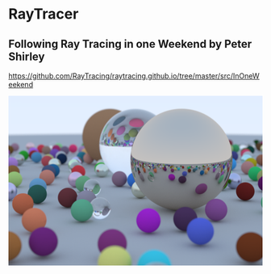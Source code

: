 # RayTracer
## Following Ray Tracing in one Weekend by Peter Shirley
https://github.com/RayTracing/raytracing.github.io/tree/master/src/InOneWeekend

![Final Image](https://raw.githubusercontent.com/tomboyanushka/RayTracer/master/Images/Raytraced_Spheres.png)

